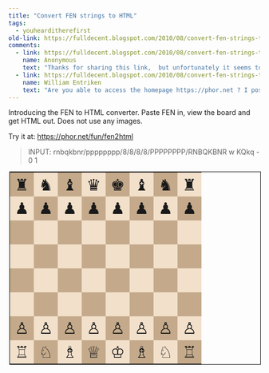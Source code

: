 ```yaml
---
title: "Convert FEN strings to HTML"
tags:
  - youhearditherefirst 
old-link: https://fulldecent.blogspot.com/2010/08/convert-fen-strings-to-html.html
comments:
  - link: https://fulldecent.blogspot.com/2010/08/convert-fen-strings-to-html.html#comment-3765269258234609476
    name: Anonymous
    text: "Thanks for sharing this link,  but unfortunately it seems to be offline... Does anybody have a mirror or another source? Please reply to my post if you do!<br /><br />I would appreciate if a staff member here at fulldecent.blogspot.com could post it.<br /><br />Thanks,<br />Jules"
  - link: https://fulldecent.blogspot.com/2010/08/convert-fen-strings-to-html.html#comment-3651018604546488685
    name: William Entriken
    text: "Are you able to access the homepage https://phor.net ? I posted a copy of fen2html at hosting2.phor.net/~phor/beta/fen2html.html<br /><br />Enjoy!"
---
```


Introducing the FEN to HTML converter. Paste FEN in, view the board and get HTML out. Does not use any images.

Try it at: <https://phor.net/fun/fen2html>

<style>
table.chess { border: 1px solid black; margin: 2px; font-size: xx-large}
table.chess td { width: 1.5em; height: 1.5em; padding: 0; margin: 1em; vertical-align:middle; text-align: center }
table.chess tr:nth-child(odd) td:nth-child(odd), table.chess tr:nth-child(even) td:nth-child(even)  { background: #C4AA8B }
table.chess tr:nth-child(odd) td:nth-child(even), table.chess tr:nth-child(even) td:nth-child(odd)  { background: #F2E0CB }
</style>

> INPUT: rnbqkbnr/pppppppp/8/8/8/8/PPPPPPPP/RNBQKBNR w KQkq - 0 1

<table class="chess"><tbody>
<tr><td>♜</td><td>♞</td><td>♝</td><td>♛</td><td>♚</td><td>♝</td><td>♞</td><td>♜</td></tr>
<tr><td>♟</td><td>♟</td><td>♟</td><td>♟</td><td>♟</td><td>♟</td><td>♟</td><td>♟</td></tr>
<tr><td></td><td></td><td></td><td></td><td></td><td></td><td></td><td></td></tr>
<tr><td></td><td></td><td></td><td></td><td></td><td></td><td></td><td></td></tr>
<tr><td></td><td></td><td></td><td></td><td></td><td></td><td></td><td></td></tr>
<tr><td></td><td></td><td></td><td></td><td></td><td></td><td></td><td></td></tr>
<tr><td>♙</td><td>♙</td><td>♙</td><td>♙</td><td>♙</td><td>♙</td><td>♙</td><td>♙</td></tr>
<tr><td>♖</td><td>♘</td><td>♗</td><td>♕</td><td>♔</td><td>♗</td><td>♘</td><td>♖</td></tr>
</tbody></table>
